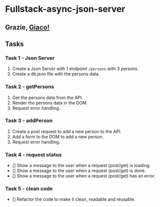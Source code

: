 # Fullstack-async-json-server

## Grazie, [Giaco!](https://github.com/giacomotolari)

## Tasks

### Task 1 - Json Server

1. Create a Json Server with 1 endpoint `/persons` with 3 persons.
2. Create a db.json file with the persons data.

### Task 2 - getPersons

1. Get the persons data from the API.
2. Render the persons data in the DOM.
3. Request error handling.

### Task 3 - addPerson

1. Create a post request to add a new person to the API.
2. Add a form to the DOM to add a new person.
3. Request error handling.

### Task 4 - request status

- [] Show a message to the user when a request (post/get) is loading.
- [] Show a message to the user when a request (post/get) is done.
- [] Show a message to the user when a request (post/get) has an error.

### Task 5 - clean code

- [] Refactor the code to make it clean, readable and reusable.
